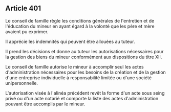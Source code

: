 Article 401
----
Le conseil de famille règle les conditions générales de l'entretien et de
l'éducation du mineur en ayant égard à la volonté que les père et mère avaient
pu exprimer.

Il apprécie les indemnités qui peuvent être allouées au tuteur.

Il prend les décisions et donne au tuteur les autorisations nécessaires pour la
gestion des biens du mineur conformément aux dispositions du titre XII.

Le conseil de famille autorise le mineur à accomplir seul les actes
d'administration nécessaires pour les besoins de la création et de la gestion
d'une entreprise individuelle à responsabilité limitée ou d'une société
unipersonnelle.

L'autorisation visée à l'alinéa précédent revêt la forme d'un acte sous seing
privé ou d'un acte notarié et comporte la liste des actes d'administration
pouvant être accomplis par le mineur.
